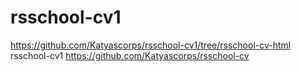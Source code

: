 # rsschool-cv1
https://github.com/Katyascorps/rsschool-cv1/tree/rsschool-cv-html
rsschool-cv1
https://github.com/Katyascorps/rsschool-cv

